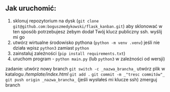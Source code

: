 ## Jak uruchomić:

1. sklonuj repozytorium na dysk (`git clone git@github.com:boguszmedykowski/flask_kanban.git`) aby sklonować w ten sposób potrzebujesz żebym dodał Twój klucz publiczny ssh. wyślij mi go
2. utwórz wirtualne środowisko pythona (`python -m venv .venv`) jeśli nie działa wpisz `python3` zamiast `python`
3. zainstaluj zależności (`pip install requirements.txt`)
4. uruchom program - `python main.py` (lub `python3` w zależności od wersji)

zadanie:
utwórz nowy branch
`git switch -c _nazwa_brancha_`
utwórz plik w katalogu _/template/index.html_
`git add .`
`git commit -m _"tresc commitów"_`
`git push origin _nazwa_brancha_` (jeśli wysłałeś mi klucze ssh)
zmerguj branch
